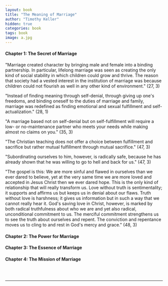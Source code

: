 ```yaml
---
layout: book
title: "The Meaning of Marriage"
author: "Timothy Keller"
hidden: true
categories: book
tags: book
image: a.jpg
---
```


#### Chapter 1: The Secret of Marriage
"Marriage created character by bringing male and female into a binding partnership. In particular, lifelong marriage was seen as creating the only kind of social stability in which children could grow and thrive. The reason that society had a vested interest in the institution of marriage was because children could not flourish as well in any other kind of environment." (27, 3)

"Instead of finding meaning through self-denial, through giving up one's freedoms, and binding oneself to the duties of marriage and family, marriage was redefined as finding emotional and sexual fulfillment and self-actualization." (28, 1)

"A marriage based not on self-denial but on self-fulfillment will require a low- or no-maintenance partner who meets your needs while making almost no claims on you." (35, 3)

"The Christian teaching does not offer a choice between fulfillment and sacrifice but rather mutual fulfillment through mutual sacrifice." (47, 3)

"Subordinating ourselves to him, however, is radically safe, because he has already shown that he was willing to go to hell and back for us." (47, 3)

"The gospel is this: We are more sinful and flawed in ourselves than we ever dared to believe, yet at the very same time we are more loved and accepted in Jesus Christ then we ever dared hope. This is the only kind of relationship that will really transform us. Love without truth is sentimentality; it supports and affirms us but keeps us in denial about our flaws. Truth without love is harshness; it gives us information but in such a way that we cannot really hear it. God's saving love in Christ, however, is marked by both radical truthfulness about who we are and yet also radical, unconditional commitment to us. The merciful commitment strengthens us to see the truth about ourselves and repent. The conviction and repentance moves us to cling to and rest in God's mercy and grace." (48, 3)

#### Chapter 2: The Power for Marriage

#### Chapter 3: The Essence of Marriage

#### Chapter 4: The Mission of Marriage

` `  
` `  

---

` `  
##### 
` `  
##### 
